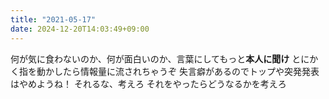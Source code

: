 ```yaml
---
title: "2021-05-17"
date: 2024-12-20T14:03:49+09:00
---
```

何が気に食わないのか、何が面白いのか、言葉にしてもっと**本人に聞け**
とにかく指を動かしたら情報量に流されちゃうぞ
失言癖があるのでトップや突発発表はやめようね！
それるな、考えろ
それをやったらどうなるかを考えろ
